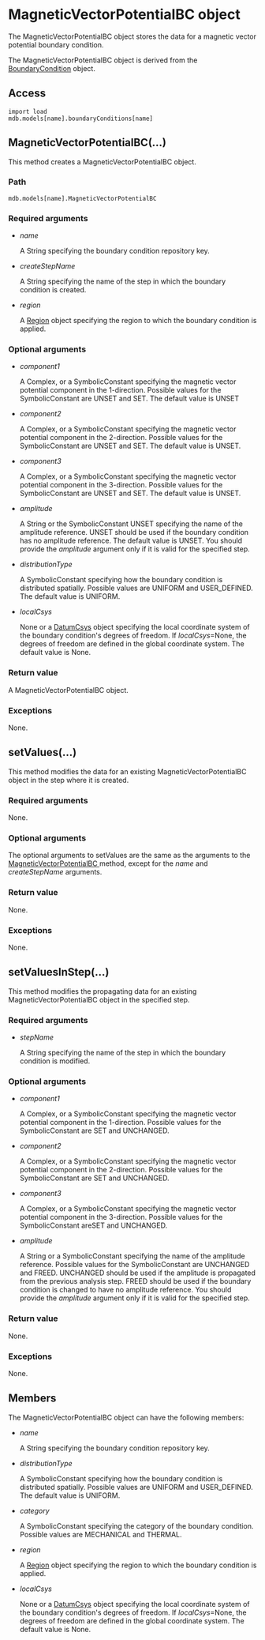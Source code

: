 # MagneticVectorPotentialBC object

The MagneticVectorPotentialBC object stores the data for a magnetic vector potential boundary condition.

The MagneticVectorPotentialBC object is derived from the [BoundaryCondition](https://help.3ds.com/2022/english/DSSIMULIA_Established/SIMACAEKERRefMap/simaker-c-boundaryconditionpyc.htm?ContextScope=all) object.

## Access

```
import load
mdb.models[name].boundaryConditions[name]
```

## MagneticVectorPotentialBC(...)



This method creates a MagneticVectorPotentialBC object.



### Path

```
mdb.models[name].MagneticVectorPotentialBC
```

### Required arguments

- *name*

  A String specifying the boundary condition repository key.

- *createStepName*

  A String specifying the name of the step in which the boundary condition is created.

- *region*

  A [Region](https://help.3ds.com/2022/english/DSSIMULIA_Established/SIMACAEKERRefMap/simaker-c-regionpyc.htm?ContextScope=all) object specifying the region to which the boundary condition is applied.

### Optional arguments

- *component1*

  A Complex, or a SymbolicConstant specifying the magnetic vector potential component in the 1-direction. Possible values for the SymbolicConstant are UNSET and SET. The default value is UNSET

- *component2*

  A Complex, or a SymbolicConstant specifying the magnetic vector potential component in the 2-direction. Possible values for the SymbolicConstant are UNSET and SET. The default value is UNSET.

- *component3*

  A Complex, or a SymbolicConstant specifying the magnetic vector potential component in the 3-direction. Possible values for the SymbolicConstant are UNSET and SET. The default value is UNSET.

- *amplitude*

  A String or the SymbolicConstant UNSET specifying the name of the amplitude reference. UNSET should be used if the boundary condition has no amplitude reference. The default value is UNSET. You should provide the *amplitude* argument only if it is valid for the specified step.

- *distributionType*

  A SymbolicConstant specifying how the boundary condition is distributed spatially. Possible values are UNIFORM and USER_DEFINED. The default value is UNIFORM.

- *localCsys*

  None or a [DatumCsys](https://help.3ds.com/2022/english/DSSIMULIA_Established/SIMACAEKERRefMap/simaker-c-datumcsyspyc.htm?ContextScope=all) object specifying the local coordinate system of the boundary condition's degrees of freedom. If *localCsys*=None, the degrees of freedom are defined in the global coordinate system. The default value is None.

### Return value

A MagneticVectorPotentialBC object.

### Exceptions

None.



## setValues(...)



This method modifies the data for an existing MagneticVectorPotentialBC object in the step where it is created.



### Required arguments

None.

### Optional arguments

The optional arguments to setValues are the same as the arguments to the [MagneticVectorPotentialBC ](https://help.3ds.com/2022/english/DSSIMULIA_Established/SIMACAEKERRefMap/simaker-c-magneticvectorpotentialbcpyc.htm?ContextScope=all#simaker-magneticvectorpotentialbcmagneticvectorpotentialbcpyc)method, except for the *name* and *createStepName* arguments.

### Return value

None.

### Exceptions

None.



## setValuesInStep(...)



This method modifies the propagating data for an existing MagneticVectorPotentialBC object in the specified step.



### Required arguments

- *stepName*

  A String specifying the name of the step in which the boundary condition is modified.

### Optional arguments

- *component1*

  A Complex, or a SymbolicConstant specifying the magnetic vector potential component in the 1-direction. Possible values for the SymbolicConstant are SET and UNCHANGED.

- *component2*

  A Complex, or a SymbolicConstant specifying the magnetic vector potential component in the 2-direction. Possible values for the SymbolicConstant are SET and UNCHANGED.

- *component3*

  A Complex, or a SymbolicConstant specifying the magnetic vector potential component in the 3-direction. Possible values for the SymbolicConstant areSET and UNCHANGED.

- *amplitude*

  A String or a SymbolicConstant specifying the name of the amplitude reference. Possible values for the SymbolicConstant are UNCHANGED and FREED. UNCHANGED should be used if the amplitude is propagated from the previous analysis step. FREED should be used if the boundary condition is changed to have no amplitude reference. You should provide the *amplitude* argument only if it is valid for the specified step.

### Return value

None.

### Exceptions

None.



## Members

The MagneticVectorPotentialBC object can have the following members:

- *name*

  A String specifying the boundary condition repository key.

- *distributionType*

  A SymbolicConstant specifying how the boundary condition is distributed spatially. Possible values are UNIFORM and USER_DEFINED. The default value is UNIFORM.

- *category*

  A SymbolicConstant specifying the category of the boundary condition. Possible values are MECHANICAL and THERMAL.

- *region*

  A [Region](https://help.3ds.com/2022/english/DSSIMULIA_Established/SIMACAEKERRefMap/simaker-c-regionpyc.htm?ContextScope=all) object specifying the region to which the boundary condition is applied.

- *localCsys*

  None or a [DatumCsys](https://help.3ds.com/2022/english/DSSIMULIA_Established/SIMACAEKERRefMap/simaker-c-datumcsyspyc.htm?ContextScope=all) object specifying the local coordinate system of the boundary condition's degrees of freedom. If *localCsys*=None, the degrees of freedom are defined in the global coordinate system. The default value is None.